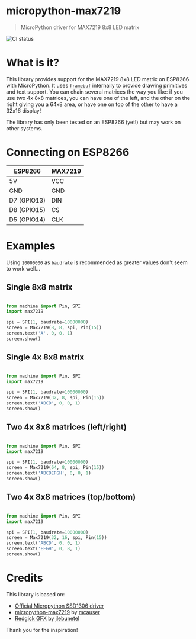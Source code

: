 # micropython-max7219

> MicroPython driver for MAX7219 8x8 LED matrix

![CI status](https://github.com/vrialland/micropython-max7219/workflows/CI/badge.svg?branch=main)

# What is it?

This library provides support for the MAX7219 8x8 LED matrix on ESP8266 with MicroPython.
It uses [`framebuf`](https://docs.micropython.org/en/latest/esp8266/library/framebuf.html) internally to provide drawing primitives and text support.
You can chain several matrices the way you like: if you use two 4x 8x8 matrices, you can have
one of the left, and the other on the right giving you a 64x8 area, or have one on top of the other to have a 32x16 display!

The library has only been tested on an ESP8266 (yet!) but may work on other systems.

# Connecting on ESP8266

| ESP8266     | MAX7219 |
| ----------- | ------- |
| 5V          | VCC     |
| GND         | GND     |
| D7 (GPIO13) | DIN     |
| D8 (GPIO15) | CS      |
| D5 (GPIO14) | CLK     |

# Examples

Using `10000000` as `baudrate` is recommended as greater values don't seem to work well...

## Single 8x8 matrix

```python

from machine import Pin, SPI
import max7219

spi = SPI(1, baudrate=10000000)
screen = Max7219(8, 8, spi, Pin(15))
screen.text('A', 0, 0, 1)
screen.show()
```

## Single 4x 8x8 matrix

```python

from machine import Pin, SPI
import max7219

spi = SPI(1, baudrate=10000000)
screen = Max7219(32, 8, spi, Pin(15))
screen.text('ABCD', 0, 0, 1)
screen.show()
```

## Two 4x 8x8 matrices (left/right)

```python

from machine import Pin, SPI
import max7219

spi = SPI(1, baudrate=10000000)
screen = Max7219(64, 8, spi, Pin(15))
screen.text('ABCDEFGH', 0, 0, 1)
screen.show()
```

## Two 4x 8x8 matrices (top/bottom)

```python

from machine import Pin, SPI
import max7219

spi = SPI(1, baudrate=10000000)
screen = Max7219(32, 16, spi, Pin(15))
screen.text('ABCD', 0, 0, 1)
screen.text('EFGH', 0, 8, 1)
screen.show()
```

# Credits

This library is based on:

- [Official Micropython SSD1306 driver](https://github.com/micropython/micropython/blob/master/drivers/display/ssd1306.py)
- [micropython-max7219](https://github.com/mcauser/micropython-max7219) by [mcauser](https://github.com/mcauser)
- [Redgick GFX](https://github.com/redgick/Redgick_GFX/tree/master/Redgick_MatrixMAX72XX) by [jlebunetel](https://github.com/jlebunetel)

Thank you for the inspiration!
